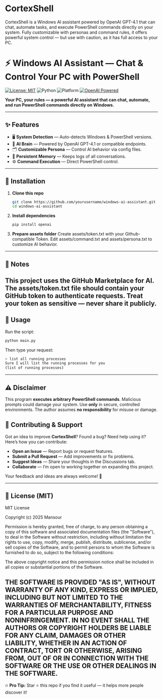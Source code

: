 # CortexShell
CortexShell is a Windows AI assistant powered by OpenAI GPT-4.1 that can chat, automate tasks, and execute PowerShell commands directly on your system. Fully customizable with personas and command rules, it offers powerful system control — but use with caution, as it has full access to your PC.

# ⚡ Windows AI Assistant — Chat & Control Your PC with PowerShell

[![License: MIT](https://img.shields.io/badge/License-MIT-yellow.svg)](LICENSE)
![Python](https://img.shields.io/badge/python-3.9%2B-blue)
![Platform](https://img.shields.io/badge/platform-Windows-lightgrey)
[![OpenAI Powered](https://img.shields.io/badge/OpenAI-GPT--4.1-brightgreen)](https://openai.com/)

**Your PC, your rules — a powerful AI assistant that can chat, automate, and run PowerShell commands directly on Windows.**

---

## ✨ Features
- 🖥 **System Detection** — Auto-detects Windows & PowerShell versions.
- 🤖 **AI Brain** — Powered by OpenAI GPT-4.1 or compatible endpoints.
- 🗂 **Customizable Persona** — Control AI behavior via config files.
- 📝 **Persistent Memory** — Keeps logs of all conversations.
- ⚙ **Command Execution** — Direct PowerShell control.

---
## 🔧 Installation
1. **Clone this repo**
   ```bash
   git clone https://github.com/yourusername/windows-ai-assistant.git
   cd windows-ai-assistant
   ```
2. **Install dependencies**
   ```bash
   pip install openai
   ```
3. **Prepare assets folder**
   Create assets/token.txt with your Github-compatible Token.
   Edit assets/command.txt and assets/persona.txt to customize AI behavior.
---
## 📝 Notes
This project uses the GitHub Marketplace for AI.
The assets/token.txt file should contain your GitHub token to authenticate requests.
Treat your token as sensitive — never share it publicly.
---
## 🚀 Usage

Run the script:
  ```bash
  python main.py
  ```
Then type your request:
```bash
> list all running processes
Sure I will list the running processes for you
(list of running processes)
```
---
## ⚠ Disclaimer
This program **executes arbitrary PowerShell commands**.
Malicious prompts could damage your system.
Use **only** in secure, controlled environments.
The author assumes **no responsibility** for misuse or damage.

## 🤝 Contributing & Support

Got an idea to improve **CortexShell**? Found a bug? Need help using it?  
Here’s how you can contribute:

- **Open an Issue** — Report bugs or request features.
- **Submit a Pull Request** — Add improvements or fix problems.
- **Suggest Ideas** — Share your thoughts in the Discussions tab.
- **Collaborate** — I’m open to working together on expanding this project.

Your feedback and ideas are always welcome! 🚀


---
## 📜 License (MIT)
MIT License

Copyright (c) 2025 Mansour

Permission is hereby granted, free of charge, to any person obtaining a copy
of this software and associated documentation files (the "Software"), to deal
in the Software without restriction, including without limitation the rights
to use, copy, modify, merge, publish, distribute, sublicense, and/or sell
copies of the Software, and to permit persons to whom the Software is
furnished to do so, subject to the following conditions:

The above copyright notice and this permission notice shall be included in all
copies or substantial portions of the Software.

THE SOFTWARE IS PROVIDED "AS IS", WITHOUT WARRANTY OF ANY KIND, EXPRESS OR
IMPLIED, INCLUDING BUT NOT LIMITED TO THE WARRANTIES OF MERCHANTABILITY,
FITNESS FOR A PARTICULAR PURPOSE AND NONINFRINGEMENT. IN NO EVENT SHALL THE
AUTHORS OR COPYRIGHT HOLDERS BE LIABLE FOR ANY CLAIM, DAMAGES OR OTHER
LIABILITY, WHETHER IN AN ACTION OF CONTRACT, TORT OR OTHERWISE, ARISING FROM,
OUT OF OR IN CONNECTION WITH THE SOFTWARE OR THE USE OR OTHER DEALINGS IN THE
SOFTWARE.
---

🔥 **Pro Tip:** Star ⭐ this repo if you find it useful — it helps more people discover it!
